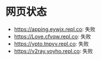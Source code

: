 # 网页状态
- https://apping.eywjx.repl.co: 失败
- https://Love.cfvqw.repl.co: 失败
- https://ypto.tnpyv.repl.co: 失败
- https://v2ray.yoyho.repl.co: 失败
